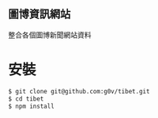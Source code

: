 圖博資訊網站
------------

整合各個圖博新聞網站資料

安裝
====

```bash
$ git clone git@github.com:g0v/tibet.git
$ cd tibet
$ npm install
```
